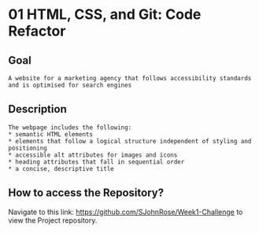 # 01 HTML, CSS, and Git: Code Refactor

## Goal

```
A website for a marketing agency that follows accessibility standards and is optimised for search engines
```

## Description

```
The webpage includes the following:
* semantic HTML elements
* elements that follow a logical structure independent of styling and positioning
* accessible alt attributes for images and icons
* heading attributes that fall in sequential order
* a concise, descriptive title
```

## How to access the Repository?
Navigate to this link: https://github.com/SJohnRose/Week1-Challenge to view the Project repository.



